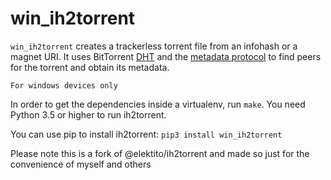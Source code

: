 win_ih2torrent
==========

`win_ih2torrent` creates a trackerless torrent file from an infohash or a
magnet URI. It uses BitTorrent [DHT][1] and the [metadata protocol][2]
to find peers for the torrent and obtain its metadata.

`For windows devices only`

In order to get the dependencies inside a virtualenv, run `make`. You
need Python 3.5 or higher to run ih2torrent.

You can use pip to install ih2torrent: `pip3 install win_ih2torrent`

Please note this is a fork of @elektito/ih2torrent and made so just for the convenience of myself and others

[1]: http://www.bittorrent.org/beps/bep_0005.html
[2]: http://www.bittorrent.org/beps/bep_0009.html

